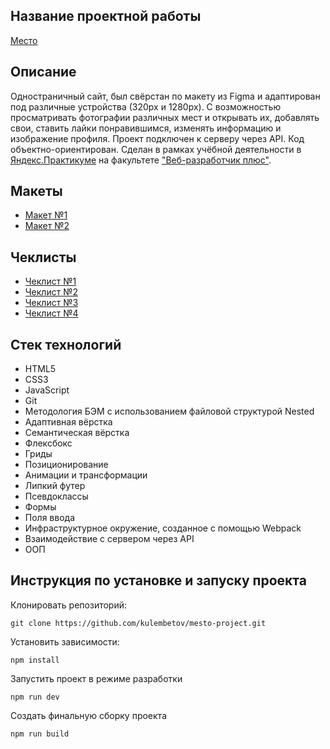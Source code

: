 ## Название проектной работы
[Место](https://kulembetov.github.io/mesto-project)

## Описание
Одностраничный сайт, был свёрстан по макету из Figma и адаптирован под различные устройства (320px и 1280px). С возможностью просматривать фотографии различных мест и открывать их, добавлять свои, ставить лайки понравившимся, изменять информацию и изображение профиля. Проект подключен к серверу через API. Код объектно-ориентирован. Сделан в рамках учёбной деятельности в [Яндекс.Практикуме](https://practicum.yandex.ru) на факультете ["Веб-разработчик плюс"](https://practicum.yandex.ru/web-plus).

## Макеты
* [Макет №1](https://www.figma.com/file/2cn9N9jSkmxD84oJik7xL7/JavaScript.-Sprint-4?node-id=28212%3A269&t=ldhr9mLZiCkltFqx-0)
* [Макет №2](https://www.figma.com/file/kRVLKwYG3d1HGLvh7JFWRT/JavaScript.-Sprint-6?node-id=0%3A1)

## Чеклисты
* [Чеклист №1](https://code.s3.yandex.net/web-developer/checklists-pdf/web-plus/checklist-3.pdf)
* [Чеклист №2](https://code.s3.yandex.net/web-developer/checklists-pdf/web-plus/checklist-8.pdf)
* [Чеклист №3](https://code.s3.yandex.net/web-developer/checklists-pdf/web-plus/checklist-9.pdf)
* [Чеклист №4](https://code.s3.yandex.net/web-developer/checklists-pdf/web-plus/checklist-10.pdf)

## Стек технологий
* HTML5
* CSS3
* JavaScript
* Git
* Методология БЭМ с использованием файловой структурой Nested
* Адаптивная вёрстка
* Семантическая вёрстка
* Флексбокс
* Гриды
* Позиционирование
* Анимации и трансформации
* Липкий футер
* Псевдоклассы
* Формы
* Поля ввода
* Инфраструктурное окружение, созданное с помощью Webpack
* Взаимодействие с сервером через API
* ООП

## Инструкция по установке и запуску проекта

Клонировать репозиторий:

```
git clone https://github.com/kulembetov/mesto-project.git
```

Установить зависимости:

```
npm install
```

Запустить проект в режиме разработки

```
npm run dev
```

Создать финальную сборку проекта

```
npm run build
```
